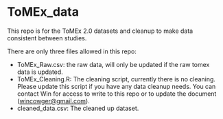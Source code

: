 # ToMEx_data

This repo is for the ToMEx 2.0 datasets and cleanup to make data consistent between studies. 

There are only three files allowed in this repo:

- ToMEx_Raw.csv: the raw data, will only be updated if the raw tomex data is updated. 
- ToMEx_Cleaning.R: The cleaning script, currently there is no cleaning. Please update this script if you have any data cleanup needs. You can contact Win for access to write to this repo or to update the document (wincowger@gmail.com). 
- cleaned_data.csv: The cleaned up dataset. 